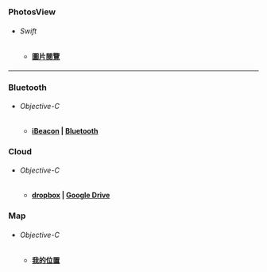 ### PhotosView  
*  ###### Swift
   *  ####  [圖片閱覽][photoView]
[photoView]:https://github.com/ZihCiLai/PhotosView/
***
### Bluetooth  
*  ###### Objective-C
    *  ####  [iBeacon][beacon]  |  [Bluetooth][ble]
[beacon]:https://github.com/ZihCiLai/iBeacon/
[ble]:https://github.com/ZihCiLai/bluetooth/
### Cloud   
*  ###### Objective-C
   *  ####  [dropbox][dropbox]   |  [Google Drive][Gdrive]
[dropbox]:https://github.com/ZihCiLai/dropbox/
[Gdrive]:https://github.com/ZihCiLai/googleDrive/
### Map  
*  ###### Objective-C
   *  ####  [我的位置][map]
[map]:https://github.com/ZihCiLai/Map/
